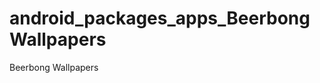 android_packages_apps_BeerbongWallpapers
========================================

Beerbong Wallpapers